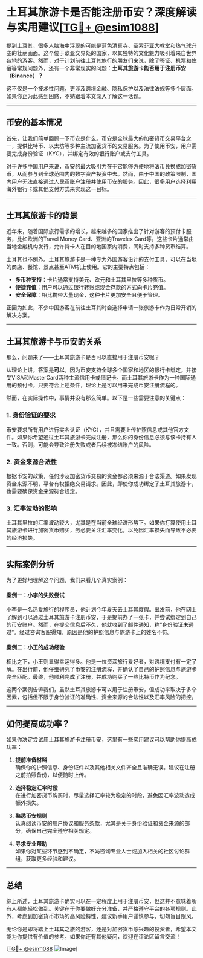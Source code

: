# 土耳其旅游卡是否能注册币安？深度解读与实用建议[[TG💪+ @esim1088](https://t.me/s/esim1088)]

提到土耳其，很多人脑海中浮现的可能是蓝色清真寺、圣索菲亚大教堂和热气球升空的壮丽画面。这个位于欧亚交界处的国家，以其独特的文化魅力吸引着来自世界各地的游客。然而，对于计划前往土耳其旅行的朋友们来说，除了签证、机票和住宿等常规问题外，还有一个非常现实的问题：**土耳其旅游卡能否用于注册币安（Binance）？**

这不仅是一个技术性问题，更涉及跨境金融、隐私保护以及法律法规等多个层面。如果你正为此感到困惑，不妨跟着本文深入了解这一话题。

---

## 币安的基本情况

首先，让我们简单回顾一下币安是什么。币安是全球最大的加密货币交易平台之一，提供比特币、以太坊等多种主流加密货币的交易服务。为了使用币安，用户需要完成身份验证（KYC），并绑定有效的银行账户或支付工具。

对于许多中国用户来说，币安的最大吸引力在于它能够方便地将法币兑换成加密货币，从而参与到全球范围内的数字资产投资中去。然而，由于中国的政策限制，国内用户无法直接通过人民币账户注册并使用币安的服务。因此，很多用户选择利用海外银行卡或其他支付方式来实现这一目标。

---

## 土耳其旅游卡的背景

近年来，随着国际旅行需求的增长，越来越多的国家推出了针对游客的预付卡服务，比如欧洲的Travel Money Card、亚洲的Travelex Card等。这些卡片通常由当地金融机构发行，允许持卡人在目的地国家内消费，同时支持多种货币结算。

土耳其也不例外。土耳其旅游卡是一种专为外国游客设计的支付工具，可以在当地的商店、餐馆、景点甚至ATM机上使用。它的主要特点包括：

- **多币种支持**：卡片通常支持美元、欧元和土耳其里拉等多种货币。
- **便捷充值**：用户可以通过银行转账或现金存款的方式向卡片充值。
- **安全保障**：相比携带大量现金，这种卡片更加安全且便于管理。

正因为如此，不少中国游客在前往土耳其时会选择申请一张旅游卡作为日常开销的解决方案。

---

## 土耳其旅游卡与币安的关系

那么，问题来了——土耳其旅游卡是否可以直接用于注册币安呢？

从理论上讲，答案是**可以**。因为币安支持全球多个国家和地区的银行卡绑定，并接受VISA和MasterCard两种主流信用卡或借记卡。而土耳其旅游卡作为一种国际通用的预付卡，只要符合上述条件，理论上是可以用来完成币安注册流程的。

然而，在实际操作中，事情并没有那么简单。以下是一些需要注意的关键点：

### 1. **身份验证的要求**
币安要求所有用户进行实名认证（KYC），并且需要上传护照信息或其他官方文件。如果你希望通过土耳其旅游卡完成注册，那么你的身份信息必须与该卡持有人一致。否则，可能会导致注册失败或者后续被冻结账户的风险。

### 2. **资金来源合法性**
根据币安的政策，任何涉及加密货币交易的资金都必须来源于合法渠道。如果发现资金来源不明，平台有权拒绝交易请求。因此，即使你成功绑定了土耳其旅游卡，也需要确保资金来源符合规定。

### 3. **汇率波动的影响**
土耳其里拉的汇率波动较大，尤其是在当前全球经济形势下。如果你打算使用土耳其旅游卡进行加密货币购买，务必要关注汇率变化，以免因汇率损失而导致不必要的经济损失。

---

## 实际案例分析

为了更好地理解这个问题，我们来看几个真实案例：

#### 案例一：小李的失败尝试
小李是一名热爱旅行的程序员，他计划今年夏天去土耳其度假。出发前，他在网上了解到可以通过土耳其旅游卡注册币安，于是提前办了一张卡，并尝试绑定到自己的币安账户。然而，在提交信息后不久，他就收到了邮件通知，称“身份验证未通过”。经过咨询客服得知，原因是他的护照信息与旅游卡上的姓名不符。

#### 案例二：小王的成功经验
相比之下，小王则显得幸运得多。他是一位资深旅行爱好者，对跨境支付有一定了解。在出行前，他仔细研究了币安的注册流程，并确认了自己的护照信息与旅游卡完全匹配。最终，他顺利完成了注册，并成功购买了一些比特币作为纪念。

这两个案例告诉我们，虽然土耳其旅游卡可以用于注册币安，但成功率取决于多个因素，包括但不限于身份验证的准确性、资金来源的合法性以及汇率风险的把控。

---

## 如何提高成功率？

如果你决定尝试用土耳其旅游卡注册币安，这里有一些实用建议可以帮助你提高成功率：

1. **提前准备材料**  
   确保你的护照信息、身份证件以及其他相关文件齐全且准确无误。建议在注册之前拍照备份，以便随时上传。

2. **选择稳定汇率时段**  
   在进行加密货币购买时，尽量选择汇率较为稳定的时段，避免因汇率波动造成额外损失。

3. **熟悉币安规则**  
   认真阅读币安的用户协议和服务条款，尤其是关于身份验证和资金来源的部分，确保自己完全遵守相关规定。

4. **寻求专业帮助**  
   如果你对某些环节感到不确定，不妨咨询专业人士或加入相关的社区讨论群组，获取更多经验和建议。

---

## 总结

综上所述，土耳其旅游卡确实可以在一定程度上用于注册币安，但这并不意味着所有人都能轻松做到。关键在于你要做好充分准备，并严格遵守平台的各项规则。此外，考虑到加密货币市场的高风险特性，建议新手用户谨慎参与，切勿盲目跟风。

无论你是即将踏上土耳其之旅的游客，还是对加密货币感兴趣的投资者，希望本文能为你提供有价值的参考。如果你还有其他疑问，欢迎在评论区留言交流！

[[TG💪+ @esim1088](https://t.me/s/esim1088) ![Image](https://i.postimg.cc/4NQfJmqS/Snipaste-2025-05-13-00-14-12.png)]